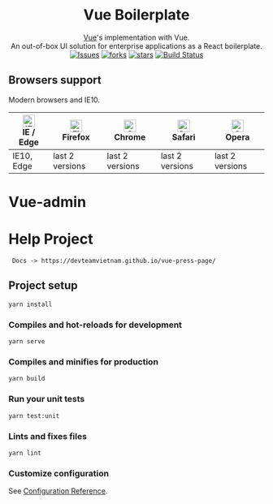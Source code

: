 <h1 align="center">Vue Boilerplate</h1>

<div align="center">
    
[Vue](https://github.com/Devteamvietnam/vn-vue.git)'s implementation with Vue.  
An out-of-box UI solution for enterprise applications as a React boilerplate. </br>
[![Issues](	https://img.shields.io/github/issues/Devteamvietnam/vn-vue)](https://github.com/Devteamvietnam/vn-vue/issues)
[![forks](https://img.shields.io/github/forks/Devteamvietnam/vn-vue)](https://github.com/Devteamvietnam/vn-vue/fork)
[![stars](https://img.shields.io/github/stars/Devteamvietnam/vn-vue)](https://github.com/Devteamvietnam/vn-vue/stargazers)
[![Build Status](https://travis-ci.com/Devteamvietnam/vn-vue.svg?branch=master)](https://travis-ci.com/Devteamvietnam/vue-admin)
</div>


## Browsers support
Modern browsers and IE10.

| [<img src="https://raw.githubusercontent.com/alrra/browser-logos/master/src/edge/edge_48x48.png" alt="IE / Edge" width="24px" height="24px" />](http://godban.github.io/browsers-support-badges/)</br>IE / Edge | [<img src="https://raw.githubusercontent.com/alrra/browser-logos/master/src/firefox/firefox_48x48.png" alt="Firefox" width="24px" height="24px" />](http://godban.github.io/browsers-support-badges/)</br>Firefox | [<img src="https://raw.githubusercontent.com/alrra/browser-logos/master/src/chrome/chrome_48x48.png" alt="Chrome" width="24px" height="24px" />](http://godban.github.io/browsers-support-badges/)</br>Chrome | [<img src="https://raw.githubusercontent.com/alrra/browser-logos/master/src/safari/safari_48x48.png" alt="Safari" width="24px" height="24px" />](http://godban.github.io/browsers-support-badges/)</br>Safari | [<img src="https://raw.githubusercontent.com/alrra/browser-logos/master/src/opera/opera_48x48.png" alt="Opera" width="24px" height="24px" />](http://godban.github.io/browsers-support-badges/)</br>Opera |
| --- | --- | --- | --- | --- |
| IE10, Edge | last 2 versions | last 2 versions | last 2 versions | last 2 versions |


# Vue-admin

# Help  Project 
```
 Docs -> https://devteamvietnam.github.io/vue-press-page/

```

## Project setup
```
yarn install
```

### Compiles and hot-reloads for development
```
yarn serve
```

### Compiles and minifies for production
```
yarn build
```

### Run your unit tests
```
yarn test:unit
```

### Lints and fixes files
```
yarn lint
```

### Customize configuration
See [Configuration Reference](https://cli.vuejs.org/config/).
